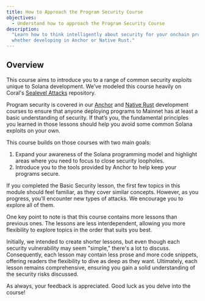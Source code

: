 ```yaml
---
title: How to Approach the Program Security Course
objectives:
  - Understand how to approach the Program Security Course
description:
  "Learn how to think intelligently about security for your onchain programs,
  whether developing in Anchor or Native Rust."
---
```


## Overview

This course aims to introduce you to a range of common security exploits unique
to Solana development. We’ve modeled this course heavily on Coral's
[Sealevel Attacks](https://github.com/coral-xyz/sealevel-attacks) repository.

Program security is covered in our
[Anchor](/content/courses/onchain-development.md) and
[Native Rust](/content/courses/native-onchain-development.md) development
courses to ensure that anyone deploying programs to Mainnet has at least a basic
understanding of security. If that’s you, the fundamental principles you learned
in those lessons should help you avoid some common Solana exploits on your own.

This course builds on those courses with two main goals:

1. Expand your awareness of the Solana programming model and highlight areas
   where you need to focus to close security loopholes.
2. Introduce you to the tools provided by Anchor to help keep your programs
   secure.

If you completed the Basic Security lesson, the first few topics in this module
should feel familiar, as they cover similar concepts. However, as you progress,
you’ll encounter new types of attacks. We encourage you to explore all of them.

One key point to note is that this course contains more lessons than previous
ones. The lessons are less interdependent, allowing you more flexibility to
explore topics in the order that suits you best.

Initially, we intended to create shorter lessons, but even though each security
vulnerability may seem "simple," there's a lot to discuss. Consequently, each
lesson may contain less prose and more code snippets, offering readers the
flexibility to dive as deep as they want. Ultimately, each lesson remains
comprehensive, ensuring you gain a solid understanding of the security risks
discussed.

As always, your feedback is appreciated. Good luck as you delve into the course!
